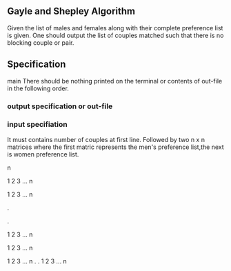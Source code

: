Gayle and Shepley Algorithm
----------------------------

Given the list of males and females along with their complete preference
list is given. One should output the list of couples matched such that
there is no blocking couple or pair.

Specification
-------------

main <input-file> <out-file>
There should be nothing printed on the terminal or contents of out-file
in the following order. 

### output specification or out-file
 
### input specifiation
It must contains number of couples at first line. Followed by two n x n 
matrices where the first matric represents the men's preference list,the
next is women preference list. 

n

1 2 3 ... n 

1 2 3 ... n

.

.


1 2 3 ... n 

1 2 3 ... n 

1 2 3 ... n
.
.
1 2 3 ... n 


